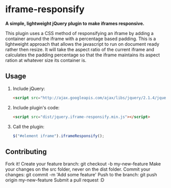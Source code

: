 # iframe-responsify
**A simple, lightweight jQuery plugin to make iframes responsive.**

This plugin uses a CSS method of responsifying an iframe by adding a container around the iframe with a percentage based padding. This is a lightweight approach that allows the javascript to run on document ready rather then resize. It will take the aspect ratio of the current iframe and calculates the padding percentage so that the iframe maintains its aspect ration at whatever size its container is.

## Usage

1. Include jQuery:

	```html
	<script src="http://ajax.googleapis.com/ajax/libs/jquery/2.1.4/jquery.min.js"></script>
	```

2. Include plugin's code:

	```html
	<script src="dist/jquery.iframe-responsify.min.js"></script>
	```

3. Call the plugin:

	```javascript
	$("#element iframe").iframeResponsify();
	```
  
## Contributing

Fork it!
Create your feature branch: git checkout -b my-new-feature
Make your changes on the src folder, never on the dist folder.
Commit your changes: git commit -m 'Add some feature'
Push to the branch: git push origin my-new-feature
Submit a pull request :D
